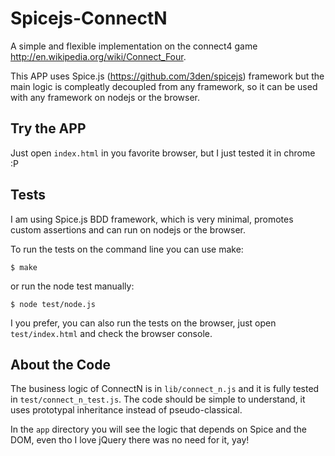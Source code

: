 Spicejs-ConnectN
===============

A simple and flexible implementation on the connect4 game http://en.wikipedia.org/wiki/Connect_Four.

This APP uses Spice.js (https://github.com/3den/spicejs) framework but the main logic is compleatly decoupled from any framework, so it can be used with any framework on nodejs or the browser.

## Try the APP

Just open `index.html` in you favorite browser, but I just tested it in chrome :P

## Tests

I am using Spice.js BDD framework, which is very minimal, promotes custom assertions and can run on nodejs or the browser.

To run the tests on the command line you can use make:

```
$ make
```

or run the node test manually:

```
$ node test/node.js
```

I you prefer, you can also run the tests on the browser, just open `test/index.html` and check the browser console.

## About the Code

The business logic of ConnectN is in `lib/connect_n.js` and it is fully tested in `test/connect_n_test.js`. The code should be simple to understand, it uses
prototypal inheritance instead of pseudo-classical.

In the `app` directory you will see the logic that depends on Spice and the DOM, even tho I love jQuery there was no need for it, yay!
